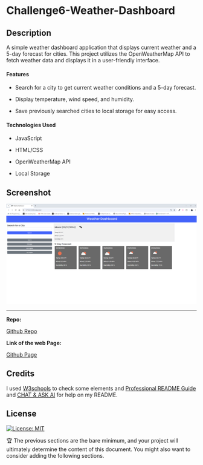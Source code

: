 # Challenge6-Weather-Dashboard

## Description

A simple weather dashboard application that displays current weather and a 5-day forecast for cities. This project utilizes the OpenWeatherMap API to fetch weather data and displays it in a user-friendly interface.

#### Features

- Search for a city to get current weather conditions and a 5-day forecast.

- Display temperature, wind speed, and humidity.

- Save previously searched cities to local storage for easy access.

#### Technologies Used

- JavaScript

- HTML/CSS

- OpenWeatherMap API

- Local Storage
 
## Screenshot

![alt text](./assets/images/Screenshot%201.png)

 --- 

**Repo:**

[Github Repo](https://github.com/jjfcode/Challenge6-Weather-Dashboard)

**Link of the web Page:**

[Github Page](https://jjfcode.github.io/Challenge6-Weather-Dashboard/)

## Credits

I used [W3schools](https://www.w3schools.com/) to check some elements and [Professional README Guide](https://coding-boot-camp.github.io/full-stack/github/professional-readme-guide) and [CHAT & ASK AI](https://askaichat.app/) for help on my README.
 
## License

[![License: MIT](https://img.shields.io/badge/License-MIT-yellow.svg)](https://opensource.org/licenses/MIT)

🏆 The previous sections are the bare minimum, and your project will ultimately determine the content of this document. You might also want to consider adding the following sections.